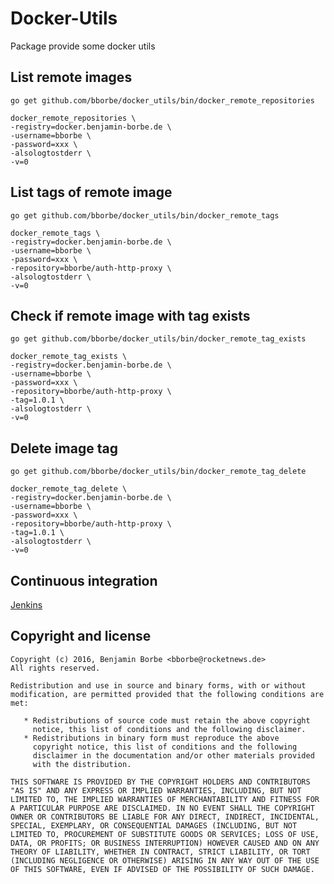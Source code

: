 # Docker-Utils

Package provide some docker utils

## List remote images

`go get github.com/bborbe/docker_utils/bin/docker_remote_repositories`

```
docker_remote_repositories \
-registry=docker.benjamin-borbe.de \
-username=bborbe \
-password=xxx \
-alsologtostderr \
-v=0
```

## List tags of remote image

`go get github.com/bborbe/docker_utils/bin/docker_remote_tags`

```
docker_remote_tags \
-registry=docker.benjamin-borbe.de \
-username=bborbe \
-password=xxx \
-repository=bborbe/auth-http-proxy \
-alsologtostderr \
-v=0
```

## Check if remote image with tag exists

`go get github.com/bborbe/docker_utils/bin/docker_remote_tag_exists`

```
docker_remote_tag_exists \
-registry=docker.benjamin-borbe.de \
-username=bborbe \
-password=xxx \
-repository=bborbe/auth-http-proxy \
-tag=1.0.1 \
-alsologtostderr \
-v=0
```

## Delete image tag

`go get github.com/bborbe/docker_utils/bin/docker_remote_tag_delete`

```
docker_remote_tag_delete \
-registry=docker.benjamin-borbe.de \
-username=bborbe \
-password=xxx \
-repository=bborbe/auth-http-proxy \
-tag=1.0.1 \
-alsologtostderr \
-v=0
```

## Continuous integration

[Jenkins](https://jenkins.benjamin-borbe.de/job/Go-Docker-Utils/)

## Copyright and license

    Copyright (c) 2016, Benjamin Borbe <bborbe@rocketnews.de>
    All rights reserved.
    
    Redistribution and use in source and binary forms, with or without
    modification, are permitted provided that the following conditions are
    met:
    
       * Redistributions of source code must retain the above copyright
         notice, this list of conditions and the following disclaimer.
       * Redistributions in binary form must reproduce the above
         copyright notice, this list of conditions and the following
         disclaimer in the documentation and/or other materials provided
         with the distribution.

    THIS SOFTWARE IS PROVIDED BY THE COPYRIGHT HOLDERS AND CONTRIBUTORS
    "AS IS" AND ANY EXPRESS OR IMPLIED WARRANTIES, INCLUDING, BUT NOT
    LIMITED TO, THE IMPLIED WARRANTIES OF MERCHANTABILITY AND FITNESS FOR
    A PARTICULAR PURPOSE ARE DISCLAIMED. IN NO EVENT SHALL THE COPYRIGHT
    OWNER OR CONTRIBUTORS BE LIABLE FOR ANY DIRECT, INDIRECT, INCIDENTAL,
    SPECIAL, EXEMPLARY, OR CONSEQUENTIAL DAMAGES (INCLUDING, BUT NOT
    LIMITED TO, PROCUREMENT OF SUBSTITUTE GOODS OR SERVICES; LOSS OF USE,
    DATA, OR PROFITS; OR BUSINESS INTERRUPTION) HOWEVER CAUSED AND ON ANY
    THEORY OF LIABILITY, WHETHER IN CONTRACT, STRICT LIABILITY, OR TORT
    (INCLUDING NEGLIGENCE OR OTHERWISE) ARISING IN ANY WAY OUT OF THE USE
    OF THIS SOFTWARE, EVEN IF ADVISED OF THE POSSIBILITY OF SUCH DAMAGE.
